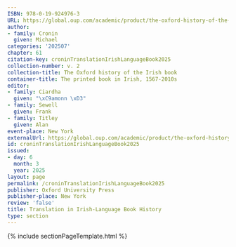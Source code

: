 ```yaml
---
ISBN: 978-0-19-924976-3
URL: https://global.oup.com/academic/product/the-oxford-history-of-the-irish-book-volume-ii-9780199249763?cc=ge&lang=3n#
author:
- family: Cronin
  given: Michael
categories: '202507'
chapter: 61
citation-key: croninTranslationIrishLanguageBook2025
collection-number: v. 2
collection-title: The Oxford history of the Irish book
container-title: The printed book in Irish, 1567-2010s
editor:
- family: Ciardha
  given: "\xC9amonn \xD3"
- family: Sewell
  given: Frank
- family: Titley
  given: Alan
event-place: New York
externalUrl: https://global.oup.com/academic/product/the-oxford-history-of-the-irish-book-volume-ii-9780199249763?cc=ge&lang=3n#
id: croninTranslationIrishLanguageBook2025
issued:
- day: 6
  month: 3
  year: 2025
layout: page
permalink: /croninTranslationIrishLanguageBook2025
publisher: Oxford University Press
publisher-place: New York
review: 'false'
title: Translation in Irish-Language Book History
type: section
---
```

{% include sectionPageTemplate.html %}